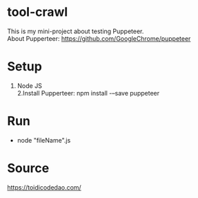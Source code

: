 # tool-crawl 
This is my mini-project about testing Puppeteer.<br/>
About Pupperteer: https://github.com/GoogleChrome/puppeteer

# Setup
1. Node JS <br/>
2.Install Pupperteer: npm install -–save puppeteer

# Run
- node "fileName".js

# Source
https://toidicodedao.com/
